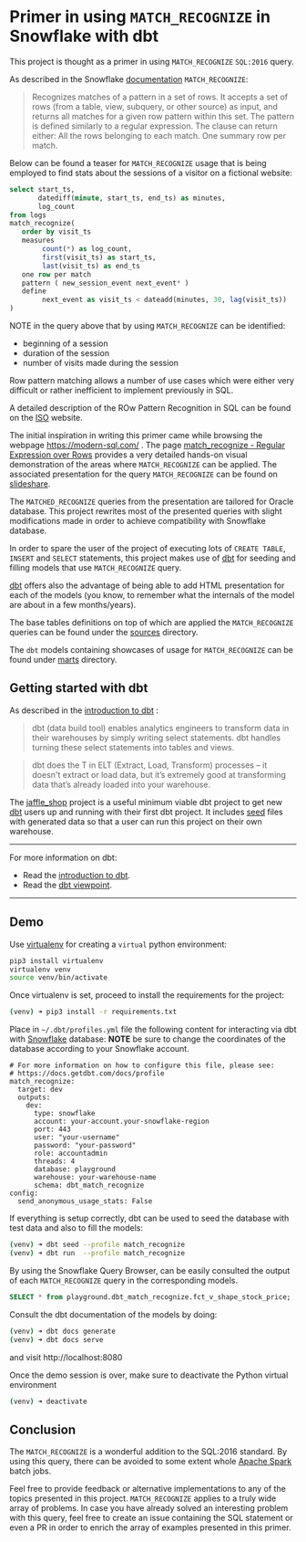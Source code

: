 # Primer in using `MATCH_RECOGNIZE` in Snowflake with dbt

This project is thought as a primer in using `MATCH_RECOGNIZE` `SQL:2016` query.

As described in the Snowflake [documentation](https://docs.snowflake.com/en/sql-reference/constructs/match_recognize.html)
`MATCH_RECOGNIZE`:

> Recognizes matches of a pattern in a set of rows. It accepts a set of rows 
> (from a table, view, subquery, or other source) as input, and returns all matches 
> for a given row pattern within this set. 
> The pattern is defined similarly to a regular expression.
> The clause can return either:
>     All the rows belonging to each match. 
>     One summary row per match.


Below can be found a teaser for `MATCH_RECOGNIZE` usage that is being employed to find
stats about the sessions of a visitor on a fictional website: 


```sql
select start_ts,
       datediff(minute, start_ts, end_ts) as minutes,
       log_count
from logs
match_recognize(
   order by visit_ts
   measures
        count(*) as log_count,
        first(visit_ts) as start_ts,
        last(visit_ts) as end_ts
   one row per match
   pattern ( new_session_event next_event* )
   define
        next_event as visit_ts < dateadd(minutes, 30, lag(visit_ts))
)
```

NOTE in the query above that by using `MATCH_RECOGNIZE` can be identified:

- beginning of a session
- duration of the session
- number of visits made during the session

Row pattern matching allows a number of use cases which were either very difficult or rather inefficient
to implement previously in SQL.


A detailed description of the ROw Pattern Recognition in SQL can be found on the [ISO](https://standards.iso.org/ittf/PubliclyAvailableStandards/c065143_ISO_IEC_TR_19075-5_2016.zip) website.


The initial inspiration in writing this primer came while browsing the webpage https://modern-sql.com/ .
The page [match_recognize - Regular Expression over Rows](https://modern-sql.com/feature/match_recognize) provides 
a very detailed hands-on visual demonstration of the areas where `MATCH_RECOGNIZE` can be applied.
The associated presentation for the query `MATCH_RECOGNIZE`
can be found on [slideshare](https://www.slideshare.net/MarkusWinand/row-pattern-matching-in-sql2016?ref=https://modern-sql.com/).

The `MATCHED_RECOGNIZE` queries from the presentation are tailored for Oracle database.
This project rewrites most of the presented queries with slight modifications made in order to achieve compatibility
with Snowflake database.

In order to spare the user of the project of executing lots of `CREATE TABLE`, `INSERT` and `SELECT` statements,
this project makes use of [dbt](https://www.getdbt.com/) for seeding and filling models that use `MATCH_RECOGNIZE`
query.

[dbt](https://www.getdbt.com/) offers also the advantage of being able to add HTML presentation for each
of the models (you know, to remember what the internals of the model are about in a few months/years).


The base tables definitions on top of which are applied the `MATCH_RECOGNIZE` queries can be found under the
[sources](./sources) directory.

The `dbt` models containing showcases of usage for `MATCH_RECOGNIZE` can be found under [marts](./models/marts) directory.

## Getting started with dbt

As described in the [introduction to dbt](https://docs.getdbt.com/docs/introduction) :

> dbt (data build tool) enables analytics engineers to transform data in their warehouses by simply writing select statements. 
> dbt handles turning these select statements into tables and views.
  
> dbt does the T in ELT (Extract, Load, Transform) processes – it doesn't extract or load data, 
> but it’s extremely good at transforming data that’s already loaded into your warehouse.

The [jaffle_shop](https://github.com/fishtown-analytics/jaffle_shop)
project is a useful minimum viable dbt project to get new [dbt](https://www.getdbt.com/) users 
up and running with their first dbt project. It includes [seed](https://docs.getdbt.com/docs/building-a-dbt-project/seeds)
files with generated data so that a user can run this project on their own warehouse.

---
For more information on dbt:

* Read the [introduction to dbt](https://docs.getdbt.com/docs/introduction).
* Read the [dbt viewpoint](https://docs.getdbt.com/docs/about/viewpoint).
---

## Demo

Use [virtualenv](https://pypi.org/project/virtualenv/) for creating a `virtual` python environment:

```bash
pip3 install virtualenv
virtualenv venv
source venv/bin/activate
```

Once virtualenv is set, proceed to install the requirements for the project:

```bash
(venv) ➜ pip3 install -r requirements.txt
```

Place in `~/.dbt/profiles.yml` file the following content for interacting via dbt with [Snowflake](https://www.snowflake.com/) database:
**NOTE** be sure to change the coordinates of the database according to your Snowflake account. 

```
# For more information on how to configure this file, please see:
# https://docs.getdbt.com/docs/profile
match_recognize:
  target: dev
  outputs:
    dev:
      type: snowflake
      account: your-account.your-snowflake-region
      port: 443
      user: "your-username"
      password: "your-password"
      role: accountadmin
      threads: 4
      database: playground
      warehouse: your-warehouse-name
      schema: dbt_match_recognize
config:
  send_anonymous_usage_stats: False
```

If everything is setup correctly, dbt can be used to seed the database with test data and also to fill the models:

```bash
(venv) ➜ dbt seed --profile match_recognize
(venv) ➜ dbt run  --profile match_recognize
```

By using the Snowflake Query Browser, can be easily consulted the output of each
`MATCH_RECOGNIZE` query in the corresponding models.

```sql
SELECT * from playground.dbt_match_recognize.fct_v_shape_stock_price;
```

Consult the dbt documentation of the models by doing:

```bash
(venv) ➜ dbt docs generate
(venv) ➜ dbt docs serve
```

and visit http://localhost:8080




Once the demo session is over, make sure to deactivate the Python virtual environment

```bash
(venv) ➜ deactivate
```


## Conclusion

The `MATCH_RECOGNIZE` is a wonderful addition to the SQL:2016 standard.
By using this query, there can be avoided to some extent whole [Apache Spark](https://spark.apache.org/)
batch jobs.

Feel free to provide feedback or alternative implementations to any of the topics presented in this project.
`MATCH_RECOGNIZE` applies to a truly wide array of problems. In case you have already solved an interesting
problem with this query, feel free to create an issue containing the SQL statement or even a PR in
order to enrich the array of examples presented in this primer.